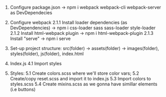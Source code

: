 1. Configure package.json -> npm i webpack webpack-cli webpack-server as DevDependecies 
2. Configure webpack
    2.1.1 Install loader dependencies (as DevDependencies) -> npm i css-loader sass sass-loader style-loader
    2.1.2 Install html-webpack plugin -> npm i html-webpack-plugin
    2.1.3 Install "serve" -> npm i serve

3. Set-up project structure: src(folder) -> assets(folder) -> images(folder), styles(folder), js(folder), index.html

4. Index.js 
    4.1 Import styles

5. Styles:
    5.1 Create colors.scss where we'll store color vars;
    5.2 Create/copy reset.scss and import it to index.js
    5.3 Import colors to styles.scss
    5.4 Create mixins.scss as we gonna have simillar elements (i.e buttons)